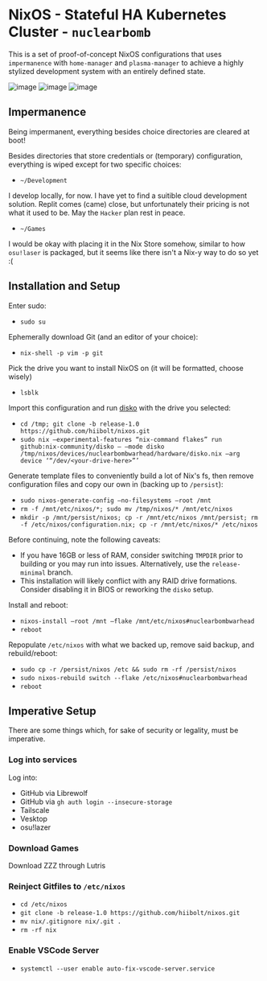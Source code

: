 # NixOS - Stateful HA Kubernetes Cluster - `nuclearbomb`
This is a set of proof-of-concept NixOS configurations that uses `impermanence` with `home-manager` and `plasma-manager` to achieve a highly stylized development system with an entirely defined state.

![image](https://github.com/user-attachments/assets/619f39ba-9237-43a0-8410-93e1924dd682)
![image](https://github.com/user-attachments/assets/2c789cc4-3db1-42d6-9715-0e5656619275)
![image](https://github.com/user-attachments/assets/9316ee93-1018-444c-b386-3bc4a4dbba72)

## Impermanence
Being impermanent, everything besides choice directories are cleared at boot!

Besides directories that store credentials or (temporary) configuration, everything is wiped except for two specific choices:

* `~/Development`

I develop locally, for now. I have yet to find a suitible cloud development solution. Replit comes (came) close, but unfortunately their pricing is not what it used to be. May the `Hacker` plan rest in peace.

* `~/Games`

I would be okay with placing it in the Nix Store somehow, similar to how `osu!laser` is packaged, but it seems like there isn't a Nix-y way to do so yet :(

## Installation and Setup
Enter sudo:
* `sudo su`

Ephemerally download Git (and an editor of your choice):
* `nix-shell -p vim -p git`

Pick the drive you want to install NixOS on (it will be formatted, choose wisely)
* `lsblk`

Import this configuration and run [disko](https://github.com/nix-community/disko) with the drive you selected:
* `cd /tmp; git clone -b release-1.0 https://github.com/hiibolt/nixos.git`
* `sudo nix –experimental-features “nix-command flakes” run github:nix-community/disko – –mode disko /tmp/nixos/devices/nuclearbombwarhead/hardware/disko.nix –arg device ‘“/dev/<your-drive-here>”’`

Generate template files to conveniently build a lot of Nix's fs, then remove configuration files and copy our own in (backing up to `/persist`):
* `sudo nixos-generate-config –no-filesystems –root /mnt`
* `rm -f /mnt/etc/nixos/*; sudo mv /tmp/nixos/* /mnt/etc/nixos`
* `mkdir -p /mnt/persist/nixos; cp -r /mnt/etc/nixos /mnt/persist; rm -f /etc/nixos/configuration.nix; cp -r /mnt/etc/nixos/* /etc/nixos`

Before continuing, note the following caveats:
- If you have 16GB or less of RAM, consider switching `TMPDIR` prior to building or you may run into issues. Alternatively, use the `release-minimal` branch.
- This installation will likely conflict with any RAID drive formations. Consider disabling it in BIOS or reworking the `disko` setup.

Install and reboot:
* `nixos-install –root /mnt –flake /mnt/etc/nixos#nuclearbombwarhead`
* `reboot`

Repopulate `/etc/nixos` with what we backed up, remove said backup, and rebuild/reboot:
* `sudo cp -r /persist/nixos /etc && sudo rm -rf /persist/nixos`
* `sudo nixos-rebuild switch --flake /etc/nixos#nuclearbombwarhead`
* `reboot`


## Imperative Setup
There are some things which, for sake of security or legality, must be imperative.
### Log into services
Log into:
* GitHub via Librewolf
* GitHub via `gh auth login --insecure-storage`
* Tailscale
* Vesktop
* osu!lazer
### Download Games
Download ZZZ through Lutris
### Reinject Gitfiles to `/etc/nixos`
* `cd /etc/nixos`
* `git clone -b release-1.0 https://github.com/hiibolt/nixos.git`
* `mv nix/.gitignore nix/.git .`
* `rm -rf nix`
### Enable VSCode Server
* `systemctl --user enable auto-fix-vscode-server.service`
